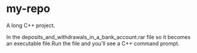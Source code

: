 # my-repo
A long C++ project.<br>


In the deposits_and_withdrawals_in_a_bank_account.rar file so it becomes an executable file.Run the file and you'll see a C++ command prompt.
